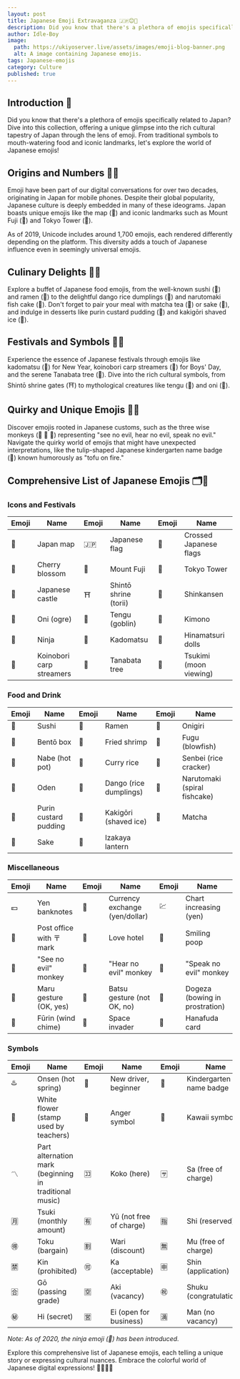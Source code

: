 ```yaml
---
layout: post
title: Japanese Emoji Extravaganza 🇯🇵😊🎌
description: Did you know that there's a plethora of emojis specifically related to Japan? Dive into this collection, offering a unique glimpse into the rich cultural tapestry of Japan through the lens of emoji. From traditional symbols to mouth-watering food and iconic landmarks, let's explore the world of Japanese emojis!
author: Idle-Boy
image:
  path: https://ukiyoserver.live/assets/images/emoji-blog-banner.png
  alt: A image containing Japanese emojis.
tags: Japanese-emojis
category: Culture
published: true
---
```


## Introduction 👋

Did you know that there's a plethora of emojis specifically related to Japan? Dive into this collection, offering a unique glimpse into the rich cultural tapestry of Japan through the lens of emoji. From traditional symbols to mouth-watering food and iconic landmarks, let's explore the world of Japanese emojis!

## Origins and Numbers 📱🤯

Emoji have been part of our digital conversations for over two decades, originating in Japan for mobile phones. Despite their global popularity, Japanese culture is deeply embedded in many of these ideograms. Japan boasts unique emojis like the map (🗾) and iconic landmarks such as Mount Fuji (🗻) and Tokyo Tower (🗼).

As of 2019, Unicode includes around 1,700 emojis, each rendered differently depending on the platform. This diversity adds a touch of Japanese influence even in seemingly universal emojis.

## Culinary Delights 🍣🍜

Explore a buffet of Japanese food emojis, from the well-known sushi (🍣) and ramen (🍜) to the delightful dango rice dumplings (🍡) and narutomaki fish cake (🍥). Don't forget to pair your meal with matcha tea (🍵) or sake (🍶), and indulge in desserts like purin custard pudding (🍮) and kakigōri shaved ice (🍧).

## Festivals and Symbols 🎉🏯

Experience the essence of Japanese festivals through emojis like kadomatsu (🎍) for New Year, koinobori carp streamers (🎏) for Boys' Day, and the serene Tanabata tree (🎋). Dive into the rich cultural symbols, from Shintō shrine gates (⛩️) to mythological creatures like tengu (👺) and oni (👹).

## Quirky and Unique Emojis 🙈💩

Discover emojis rooted in Japanese customs, such as the three wise monkeys (🙈 🙉 🙊) representing "see no evil, hear no evil, speak no evil." Navigate the quirky world of emojis that might have unexpected interpretations, like the tulip-shaped Japanese kindergarten name badge (📛) known humorously as "tofu on fire."

## Comprehensive List of Japanese Emojis 🗂️📝

### Icons and Festivals

| Emoji | Name | Emoji | Name | Emoji | Name |
| --- | --- | --- | --- | --- | --- |
| 🗾 | Japan map | 🇯🇵 | Japanese flag | 🎌 | Crossed Japanese flags |
| 🌸 | Cherry blossom | 🗻 | Mount Fuji | 🗼 | Tokyo Tower |
| 🏯 | Japanese castle | ⛩️ | Shintō shrine (torii) | 🚅 | Shinkansen |
| 👹 | Oni (ogre) | 👺 | Tengu (goblin) | 👘 | Kimono |
| 🥷 | Ninja | 🎍 | Kadomatsu | 🎎 | Hinamatsuri dolls |
| 🎏 | Koinobori carp streamers | 🎋 | Tanabata tree | 🎑 | Tsukimi (moon viewing) |

### Food and Drink

| Emoji | Name | Emoji | Name | Emoji | Name |
| --- | --- | --- | --- | --- | --- |
| 🍣 | Sushi | 🍜 | Ramen | 🍙 | Onigiri |
| 🍱 | Bentō box | 🍤 | Fried shrimp | 🐡 | Fugu (blowfish) |
| 🍲 | Nabe (hot pot) | 🍛 | Curry rice | 🍘 | Senbei (rice cracker) |
| 🍢 | Oden | 🍡 | Dango (rice dumplings) | 🍥 | Narutomaki (spiral fishcake) |
| 🍮 | Purin custard pudding | 🍧 | Kakigōri (shaved ice) | 🍵 | Matcha |
| 🍶 | Sake | 🏮 | Izakaya lantern |

### Miscellaneous

| Emoji | Name | Emoji | Name | Emoji | Name |
| --- | --- | --- | --- | --- | --- |
| 💴 | Yen banknotes | 💱 | Currency exchange (yen/dollar) | 💹 | Chart increasing (yen) |
| 🏣 | Post office with 〒 mark | 🏩 | Love hotel | 💩 | Smiling poop |
| 🙈 | "See no evil" monkey | 🙉 | "Hear no evil" monkey | 🙊 | "Speak no evil" monkey |
| 🙆 | Maru gesture (OK, yes) | 🙅 | Batsu gesture (not OK, no) | 🙇 | Dogeza (bowing in prostration) |
| 🎐 | Fūrin (wind chime) | 👾 | Space invader | 🎴 | Hanafuda card |

### Symbols

| Emoji | Name | Emoji | Name | Emoji | Name |
| --- | --- | --- | --- | --- | --- |
| ♨️ | Onsen (hot spring) | 🔰 | New driver, beginner | 📛 | Kindergarten name badge |
| 💮 | White flower (stamp used by teachers) | 💢 | Anger symbol | 💠 | Kawaii symbol |
| 〽️ | Part alternation mark (beginning in traditional music) | 🈁 | Koko (here) | 🈂️ | Sa (free of charge) |
| 🈷️ | Tsuki (monthly amount) | 🈶 | Yū (not free of charge) | 🈯 | Shi (reserved) |
| 🉐 | Toku (bargain) | 🈹 | Wari (discount) | 🈚 | Mu (free of charge) |
| 🈲 | Kin (prohibited) | 🉑 | Ka (acceptable) | 🈸 | Shin (application) |
| 🈴 | Gō (passing grade) | 🈳 | Aki (vacancy) | ㊗️ | Shuku (congratulations) |
| ㊙️ | Hi (secret) | 🈺 | Ei (open for business) | 🈵 | Man (no vacancy) |

*Note: As of 2020, the ninja emoji (🥷) has been introduced.*

Explore this comprehensive list of Japanese emojis, each telling a unique story or expressing cultural nuances. Embrace the colorful world of Japanese digital expressions! 🎉📱🇯🇵

